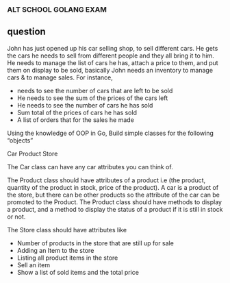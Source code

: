 ### ALT SCHOOL GOLANG EXAM

## question

John has just opened up his car selling shop, to sell different cars. He gets the cars he needs to sell from different people and they all bring it to him. 
He needs to manage the list of cars he has, attach a price to them, and put them on display to be sold, basically John needs an inventory to manage cars & to manage sales. For instance, 

-  needs to see the number of cars that are left to be sold 
- He needs to see the sum of the prices of the cars left
- He needs to see the number of cars he has sold
- Sum total of the prices of cars he has sold
- A list of orders that for the sales he made

Using the knowledge of OOP in Go, Build simple classes for the following “objects”

Car
Product
Store

The Car class can have any car attributes you can think of.

The Product class should have attributes of a product i.e (the product, quantity of the product in stock, price of the product). A car is a product of the store, but there can be other products so the attribute of the car can be promoted to the Product. The Product class should have methods to display a product, and a method to display the status of a product if it is still in stock or not.

The Store class should have attributes like

- Number of products in the store that are still up for sale
- Adding an Item to the store
- Listing all product items in the store
- Sell an item
- Show a list of sold items and the total price
